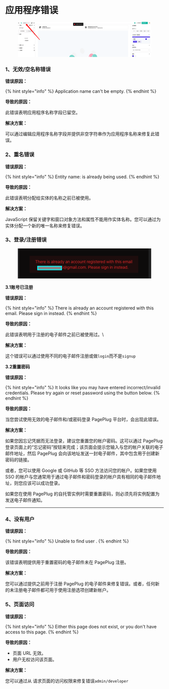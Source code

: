 # 应用程序错误

<figure><img src="../.gitbook/assets/image (8) (1).png" alt=""><figcaption></figcaption></figure>

### 1、无效/空名称错误 <a href="#invalid--empty-name-error" id="invalid--empty-name-error"></a>

&#x20;**错误原因：**

{% hint style="info" %}
Application name can't be empty.
{% endhint %}

&#x20; **导致的原因：**

此错误表明应用程序名称字段已留空。



&#x20;**解决方案：**

可以通过编辑应用程序名称字段并提供非空字符串作为应用程序名称来修复此错误。



### 2、重名错误

&#x20; **错误原因：**

{% hint style="info" %}
Entity name: is already being used.
{% endhint %}

&#x20; **导致的原因：**

此错误表明分配给实体的名称之前已被使用。

&#x20;   **解决方案：**

JavaScript 保留关键字和窗口对象方法和属性不能用作实体名称。您可以通过为实体分配一个新的唯一名称来修复错误。



### 3、登录/注册错误

<figure><img src="../.gitbook/assets/image (2) (1).png" alt=""><figcaption></figcaption></figure>

&#x20; **3.1账号已注册**

&#x20;       **错误原因：**

{% hint style="info" %}
There is already an account registered with this email. Please sign in instead.
{% endhint %}

&#x20;       **导致的原因：**

此错误表明用于注册的电子邮件之前已被使用过。\


&#x20;       **解决方案：**

这个错误可以通过使用不同的电子邮件注册或做`login`而不是`signup`

&#x20;  **3.2重置密码**

&#x20;       **错误原因：**

{% hint style="info" %}
It looks like you may have entered incorrect/invalid credentials. Please try again or reset password using the button below.
{% endhint %}

&#x20;       **导致的原因：**

当您尝试使用无效的电子邮件和/或密码登录 PagePlug 平台时，会出现此错误。



&#x20;   **解决方案：**

如果您因忘记凭据而无法登录，建议您重置您的帐户密码。这可以通过 PagePlug 登录页面上的“忘记密码”按钮来完成；该页面会提示您输入与您的帐户关联的电子邮件地址，然后 PagePlug 会向该地址发送一封电子邮件，其中包含用于创建新密码的链接。

或者，您可以使用 Google 或 GitHub 等 SSO 方法访问您的帐户。如果您使用 SSO 的帐户与您通常用于通过电子邮件和密码登录的帐户具有相同的电子邮件地址，则您应该可以成功登录。

如果您在使用 PagePlug 的自托管实例时需要重置密码，则必须先将实例配置为发送电子邮件通知。

****

### 4、没有用户

&#x20;   **错误原因：**

{% hint style="info" %}
Unable to find user .
{% endhint %}

&#x20;   **导致的原因：**

该错误表明提供用于重置密码的电子邮件未在 PagePlug 注册。



&#x20;**解决方案：**

您可以通过提供之前用于注册 PagePlug 的电子邮件来修复错误。或者，任何新的未注册电子邮件都可用于使用注册选项创建新帐户。



### 5、页面访问

&#x20; **错误原因：**

{% hint style="info" %}
Either this page does not exist, or you don't have access to this page.
{% endhint %}

&#x20; **导致的原因：**

* 页面 URL 无效。
* 用户无权访问该页面。

&#x20;   **解决方案：**

您可以通过从 请求页面的访问权限来修复错误`admin/developer`
